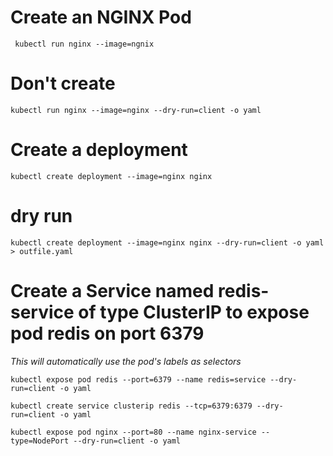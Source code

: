 # Create an NGINX Pod
``` kubectl run nginx --image=ngnix```
# Don't create 
```kubectl run nginx --image=nginx --dry-run=client -o yaml```
# Create a deployment
```kubectl create deployment --image=nginx nginx```

# dry run
```kubectl create deployment --image=nginx nginx --dry-run=client -o yaml > outfile.yaml```


# Create a Service named redis-service of type ClusterIP to expose pod redis on port 6379
*This will automatically use the pod's labels as selectors*

```kubectl expose pod redis --port=6379 --name redis=service --dry-run=client -o yaml```

```kubectl create service clusterip redis --tcp=6379:6379 --dry-run=client -o yaml```

```kubectl expose pod nginx --port=80 --name nginx-service --type=NodePort --dry-run=client -o yaml```
